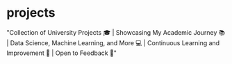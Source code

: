 # projects
"Collection of University Projects 🎓 | Showcasing My Academic Journey 📚 | Data Science, Machine Learning, and More 💻 | Continuous Learning and Improvement 📌 | Open to Feedback 🚀"
